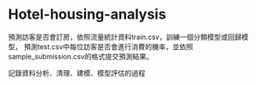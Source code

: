# Hotel-housing-analysis

預測訪客是否會訂房，依照流量統計資料train.csv，訓練一個分類模型或回歸模型，
預測test.csv中每位訪客是否會進行消費的機率，並依照sample_submission.csv的格式提交預測結果。

記錄資料分析、清理、建模、模型評估的過程
